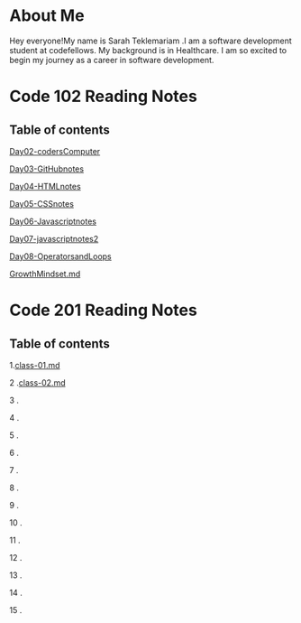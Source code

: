 # About Me

Hey everyone!My name is Sarah Teklemariam .I am a software development student at codefellows. My background is in Healthcare. I am so excited to begin my journey as a career in software development. 

# Code 102 Reading Notes

## Table of contents

<!-- [Day02-codersComputer](https://sarahtek.github.io/reading-notes/codersComputer) -->
[Day02-codersComputer](./Day02-codersComputer.md)

[Day03-GitHubnotes](./Day03-GitHubnotes)

[Day04-HTMLnotes](./Day04-HTMLnotes.md)

[Day05-CSSnotes](./Day05-CSSnotes.md)

[Day06-Javascriptnotes](./Day05-JavascriptNotes.md)

[Day07-javascriptnotes2](./Day07-javascript.md)

[Day08-OperatorsandLoops](./Day08-OperatorsandLoops.md)

[GrowthMindset.md](./GrowthMindset.md)



# Code 201 Reading Notes

## Table of contents


1.[class-01.md](./class-01.md)

2 .[class-02.md](./class-02.md)

3 .

4 .

5 .

6 .

7 .

8 .

9 .

10 .

11 .

12 .

13 .

14 .

15 .

